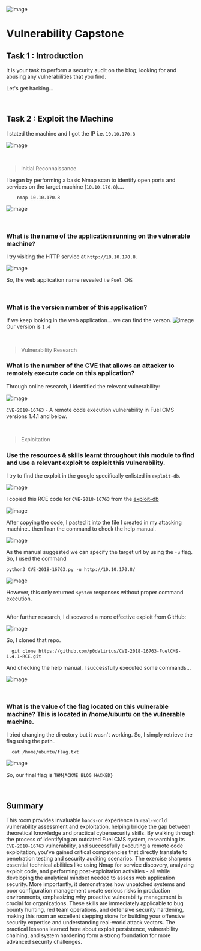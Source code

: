 ![image](https://github.com/user-attachments/assets/dc69df1b-7cd9-4df8-ad10-9a28431a8354)


# Vulnerability Capstone


## Task 1 : Introduction
  It is your task to perform a security audit on the blog; looking for and abusing any vulnerabilities that you find.
  
Let's get hacking...

<br>

## Task 2 : Exploit the Machine

   I stated the machine and I got the IP i.e. `10.10.170.8`
   
![image](https://github.com/user-attachments/assets/23788df8-f339-4ede-a6ce-7a83a67c7cc8)

<br>

> Initial Reconnaissance

  I began by performing a basic Nmap scan to identify open ports and services on the target machine (`10.10.170.8`)....
      
        nmap 10.10.170.8
        
![image](https://github.com/user-attachments/assets/e4580b70-dbbf-444c-ae6a-d59a0b731871)


<br>

### **What is the name of the application running on the vulnerable machine?**
  
  I try visiting the HTTP service at `http://10.10.170.8`.

![image](https://github.com/user-attachments/assets/5530f38f-a9ef-4d36-9bc2-17ad872a1ddd)

So, the web application name revealed i.e `Fuel CMS`


<br>

### **What is the version number of this application?**

  If we keep looking in the web application... we can find the verson.
![image](https://github.com/user-attachments/assets/eda85b92-82a6-4963-91fe-358878ea5aea)
Our version is `1.4`


<br>

> Vulnerability Research


### **What is the number of the CVE that allows an attacker to remotely execute code on this application?**

  Through online research, I identified the relevant vulnerability:  

![image](https://github.com/user-attachments/assets/c4132002-f5b3-4c5d-953e-ed09f90212c0)

`CVE-2018-16763` - A remote code execution vulnerability in Fuel CMS versions 1.4.1 and below.



<br>

> Exploitation

### **Use the resources & skills learnt throughout this module to find and use a relevant exploit to exploit this vulnerability.**

  I try to find the exploit in the google specifically enlisted in `exploit-db`.

![image](https://github.com/user-attachments/assets/a91c60cf-2de6-4d2f-ba5d-3f4447dcdc7b)
  
  I copied this RCE code for `CVE-2018-16763` from the [exploit-db](https://www.exploit-db.com/exploits/50477)
  
![image](https://github.com/user-attachments/assets/79f743f0-3e63-4c3d-bd79-24c05cb35696)

  After copying the code, I pasted it into the file I created in my attacking machine.. then I ran the command to check the help manual. 

![image](https://github.com/user-attachments/assets/5c0705a1-25b6-4bf1-a11d-87f378a34901)

  As the manual suggested we can specify the target url by using the `-u` flag. So, I used the command
  
    python3 CVE-2018-16763.py -u http://10.10.170.8/
    
![image](https://github.com/user-attachments/assets/80b419d4-e57e-4d4a-914f-f08f77158322)

However, this only returned `system` responses without proper command execution.


<br>
  After further research, I discovered a more effective exploit from GitHub:

![image](https://github.com/user-attachments/assets/2961243f-8902-4247-bf86-12b270191ee6)

  So, I cloned that repo.
      
      git clone https://github.com/p0dalirius/CVE-2018-16763-FuelCMS-1.4.1-RCE.git

  And checking the help manual, I successfully executed some commands...

![image](https://github.com/user-attachments/assets/8ed00645-e477-4853-9485-81b78146baf4)



<br>


### **What is the value of the flag located on this vulnerable machine? This is located in /home/ubuntu on the vulnerable machine.**

  I tried changing the directory but it wasn't working. So, I simply retrieve the flag using the path..

      cat /home/ubuntu/flag.txt 
      
![image](https://github.com/user-attachments/assets/e6ba1026-b648-4ef7-9180-54d3b3fdeb14)


So, our final flag is `THM{ACKME_BLOG_HACKED}`

<br>


## Summary

  This room provides invaluable `hands-on` experience in `real-world` vulnerability assessment and exploitation, helping bridge the gap between theoretical knowledge and practical cybersecurity skills. By walking through the process of identifying an outdated Fuel CMS system, researching its `CVE-2018-16763` vulnerability, and successfully executing a remote code exploitation, you've gained critical competencies that directly translate to penetration testing and security auditing scenarios. The exercise sharpens essential technical abilities like using Nmap for service discovery, analyzing exploit code, and performing post-exploitation activities - all while developing the analytical mindset needed to assess web application security. More importantly, it demonstrates how unpatched systems and poor configuration management create serious risks in production environments, emphasizing why proactive vulnerability management is crucial for organizations. These skills are immediately applicable to bug bounty hunting, red team operations, and defensive security hardening, making this room an excellent stepping stone for building your offensive security expertise and understanding real-world attack vectors. The practical lessons learned here about exploit persistence, vulnerability chaining, and system hardening form a strong foundation for more advanced security challenges.

